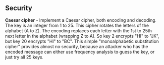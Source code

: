 Security
-------------

**Caesar cipher** - Implement a Caesar cipher, both encoding and decoding. The
key is an integer from 1 to 25. This cipher rotates the letters of the alphabet
(A to Z). The encoding replaces each letter with the 1st to 25th next letter in
the alphabet (wrapping Z to A). So key 2 encrypts "HI" to "JK", but key 20
encrypts "HI" to "BC". This simple "monoalphabetic substitution cipher"
provides almost no security, because an attacker who has the encoded message
can either use frequency analysis to guess the key, or just try all 25 keys.
